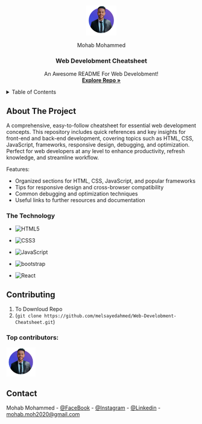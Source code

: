 <!-- PROJECT LOGO -->
<br />
<div align="center">
  <a href="https://www.linkedin.com/in/mohab-mohammed-59a317176/">
    <img src="images/meee.jpg" alt="Logo" width="80" height="80">
  </a>
   <p align="center">
    Mohab Mohammed
    <br />
  </p>

  <h3 align="center">Web Develobment Cheatsheet</h3>

  <p align="center">
    An Awesome README For Web Develobment!
    <br />
    <a href="https://github.com/melsayedahmed/Web-Develobment-Cheatsheet"><strong>Explore Repo »</strong></a>
  </p>
</div>

<!-- TABLE OF CONTENTS -->
<details>
  <summary>Table of Contents</summary>
  <ol>
    <li>
      <a href="#">HTML Cheatsheet</a>
    </li>
    <li>
      <a href="#">CSS Cheatsheet</a>
    </li>
    <li><a href="#">Bootstrap Cheatsheet</a></li>
    <li><a href="#">JavaScript Cheatsheet</a></li>
    <li><a href="#">React Cheatsheet</a></li>
  </ol>
</details>

<!-- ABOUT THE PROJECT -->

## About The Project

A comprehensive, easy-to-follow cheatsheet for essential web development concepts. This repository includes quick references and key insights for front-end and back-end development, covering topics such as HTML, CSS, JavaScript, frameworks, responsive design, debugging, and optimization. Perfect for web developers at any level to enhance productivity, refresh knowledge, and streamline workflow.

Features:
- Organized sections for HTML, CSS, JavaScript, and popular frameworks
- Tips for responsive design and cross-browser compatibility
- Common debugging and optimization techniques
- Useful links to further resources and documentation


### The Technology

- ![HTML5](https://img.shields.io/badge/-HTML5-%23E44D27?style=flat-square&logo=html5&logoColor=ffffff)
- ![CSS3](https://img.shields.io/badge/-CSS3-%231572B6?style=flat-square&logo=css3)

- ![JavaScript](https://img.shields.io/badge/-JavaScript-%23F7DF1C?style=flat-square&logo=javascript&logoColor=000000&labelColor=%23F7DF1C&color=%23FFCE5A)

- ![bootstrap](https://img.shields.io/badge/-bootstrap-%23000000?style=flat-square&logo=bootstrap&&logoColor=48B0F1)

- ![React](https://img.shields.io/badge/-React-%23282C34?style=flat-square&logo=react)

<!-- CONTRIBUTING -->

## Contributing

1. To Downloud Repo
2. (`git clone https://github.com/melsayedahmed/Web-Develobment-Cheatsheet.git`)

### Top contributors:

<a href="https://github.com/melsayedahmed">
  <img src="images/meee.jpg" width="77" alt="contrib.rocks image" />
</a>

<!-- CONTACT -->

## Contact

Mohab Mohammed - [@FaceBook](https://www.facebook.com/mohab.mohammed.31508076) - [@Instagram](https://www.instagram.com/mohabmohammed_official/) - [@Linkedin](https://www.linkedin.com/in/mohab-mohammed-59a317176/) - mohab.moh2020@gmail.com
